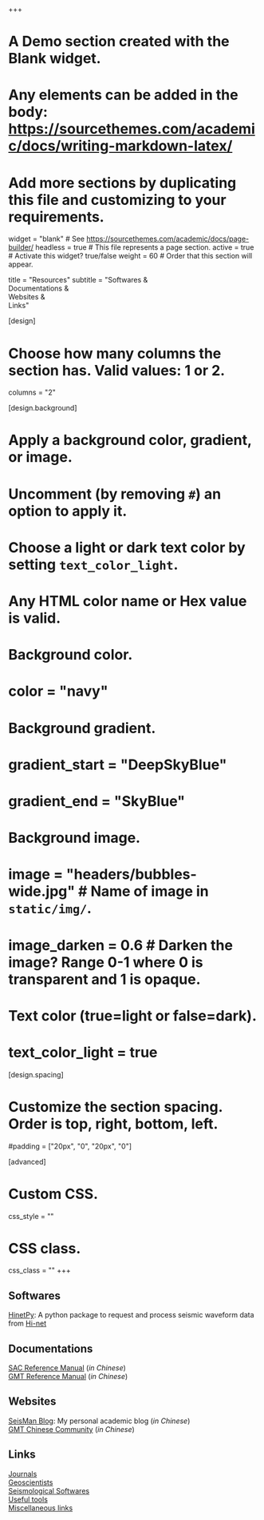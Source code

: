 +++
# A Demo section created with the Blank widget.
# Any elements can be added in the body: https://sourcethemes.com/academic/docs/writing-markdown-latex/
# Add more sections by duplicating this file and customizing to your requirements.

widget = "blank"  # See https://sourcethemes.com/academic/docs/page-builder/
headless = true  # This file represents a page section.
active = true  # Activate this widget? true/false
weight = 60  # Order that this section will appear.

title = "Resources"
subtitle = "Softwares & </br> Documentations & </br> Websites & </br> Links"

[design]
  # Choose how many columns the section has. Valid values: 1 or 2.
  columns = "2"

[design.background]
  # Apply a background color, gradient, or image.
  #   Uncomment (by removing `#`) an option to apply it.
  #   Choose a light or dark text color by setting `text_color_light`.
  #   Any HTML color name or Hex value is valid.

  # Background color.
  # color = "navy"

  # Background gradient.
  # gradient_start = "DeepSkyBlue"
  # gradient_end = "SkyBlue"

  # Background image.
  # image = "headers/bubbles-wide.jpg"  # Name of image in `static/img/`.
  # image_darken = 0.6  # Darken the image? Range 0-1 where 0 is transparent and 1 is opaque.

  # Text color (true=light or false=dark).
  # text_color_light = true

[design.spacing]
  # Customize the section spacing. Order is top, right, bottom, left.
  #padding = ["20px", "0", "20px", "0"]

[advanced]
 # Custom CSS.
 css_style = ""

 # CSS class.
 css_class = ""
+++

## Softwares

<i class="fab fa-python"></i> [HinetPy](https://seisman.github.io/HinetPy/): A python package to request and process seismic waveform data from [Hi-net](http://www.hinet.bosai.go.jp/) </br>

## Documentations

<i class="fas fa-book"></i> [SAC Reference Manual](https://seisman.github.io/SAC_Docs_zh/) (*in Chinese*) </br>
<i class="fas fa-book"></i> [GMT Reference Manual](https://docs.gmt-china.org/) (*in Chinese*) </br>

## Websites

<i class="fas fa-globe"></i> [SeisMan Blog](https://blog.seisman.info/): My personal academic blog (*in Chinese*) </br>
<i class="fas fa-globe"></i> [GMT Chinese Community](https://gmt-china.org/) (*in Chinese*) </br>

## Links

<i class="far fa-newspaper"></i> [Journals](https://link.seisman.info/journals) </br>
<i class="fas fa-users"></i> [Geoscientists](https://link.seisman.info/people) </br>
<i class="fas fa-code"></i> [Seismological Softwares](https://link.seisman.info/softwares) </br>
<i class="fas fa-tools"></i> [Useful tools](https://link.seisman.info/tools/) </br>
<i class="fas fa-link"></i> [Miscellaneous links](https://link.seisman.info/misc)
